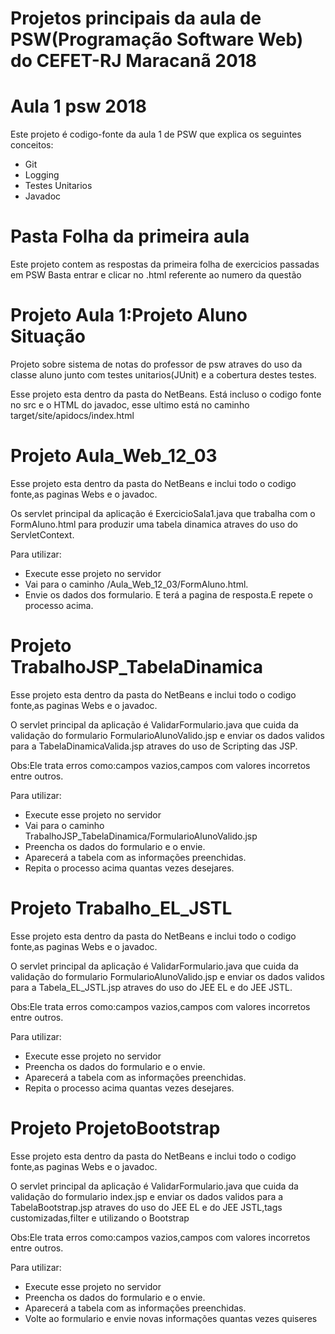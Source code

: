 # Projetos principais da aula de PSW(Programação Software Web) do CEFET-RJ Maracanã 2018

# Aula 1 psw 2018
Este projeto é codigo-fonte da aula 1 de PSW que explica os seguintes conceitos:

* Git
* Logging
* Testes Unitarios
* Javadoc

# Pasta Folha da primeira aula
Este projeto contem as respostas da primeira folha de exercicios passadas em PSW
Basta entrar e clicar no .html referente ao numero da questão

# Projeto Aula 1:Projeto Aluno Situação

Projeto sobre sistema de notas do professor de psw atraves do uso da classe aluno junto com testes unitarios(JUnit) e a cobertura destes testes.

Esse projeto esta dentro da pasta do NetBeans.
Está incluso o codigo fonte no src e o HTML do javadoc, esse ultimo está no caminho  target/site/apidocs/index.html

# Projeto Aula_Web_12_03
Esse projeto esta dentro da pasta do NetBeans e inclui todo o codigo fonte,as paginas Webs e o javadoc.

Os servlet principal da aplicação é ExercicioSala1.java que trabalha com o FormAluno.html para produzir uma tabela dinamica atraves do uso do ServletContext.

Para utilizar:

* Execute esse projeto no servidor  
* Vai para o caminho /Aula_Web_12_03/FormAluno.html.
* Envie os dados dos formulario.
E terá a pagina de resposta.E repete o processo acima.

# Projeto TrabalhoJSP_TabelaDinamica
Esse projeto esta dentro da pasta do NetBeans e inclui todo o codigo fonte,as paginas Webs e o javadoc.

O servlet principal da aplicação é ValidarFormulario.java que cuida da validação do formulario FormularioAlunoValido.jsp e enviar os dados validos para a TabelaDinamicaValida.jsp atraves do uso de Scripting das JSP.

Obs:Ele trata erros como:campos vazios,campos com valores incorretos entre outros.

Para utilizar:

* Execute esse projeto no servidor  
* Vai para o caminho TrabalhoJSP_TabelaDinamica/FormularioAlunoValido.jsp
* Preencha os dados do formulario e o envie.
* Aparecerá a tabela com as informações preenchidas.
* Repita o processo acima quantas vezes desejares.

# Projeto Trabalho_EL_JSTL
Esse projeto esta dentro da pasta do NetBeans e inclui todo o codigo fonte,as paginas Webs e o javadoc.

O servlet principal da aplicação é ValidarFormulario.java que cuida da validação do formulario FormularioAlunoValido.jsp e enviar os dados validos para a Tabela_EL_JSTL.jsp atraves do uso do JEE EL e do JEE JSTL.

Obs:Ele trata erros como:campos vazios,campos com valores incorretos entre outros.

Para utilizar:

* Execute esse projeto no servidor  
* Preencha os dados do formulario e o envie.
* Aparecerá a tabela com as informações preenchidas.
* Repita o processo acima quantas vezes desejares.

# Projeto ProjetoBootstrap
Esse projeto esta dentro da pasta do NetBeans e inclui todo o codigo fonte,as paginas Webs e o javadoc.

O servlet principal da aplicação é ValidarFormulario.java que cuida da validação do formulario index.jsp e enviar os dados validos para a TabelaBootstrap.jsp atraves do uso do JEE EL e do JEE JSTL,tags customizadas,filter e utilizando o  Bootstrap

Obs:Ele trata erros como:campos vazios,campos com valores incorretos entre outros.

Para utilizar:

* Execute esse projeto no servidor  
* Preencha os dados do formulario e o envie.
* Aparecerá a tabela com as informações preenchidas.
* Volte ao formulario e envie novas informações quantas vezes quiseres
